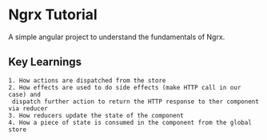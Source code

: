 
# Ngrx Tutorial

A simple angular project to understand the fundamentals of Ngrx.


## Key Learnings

    1. How actions are dispatched from the store
    2. How effects are used to do side effects (make HTTP call in our case) and
     dispatch further action to return the HTTP response to ther component via reducer
    3. How reducers update the state of the component
    4. How a piece of state is consumed in the component from the global store